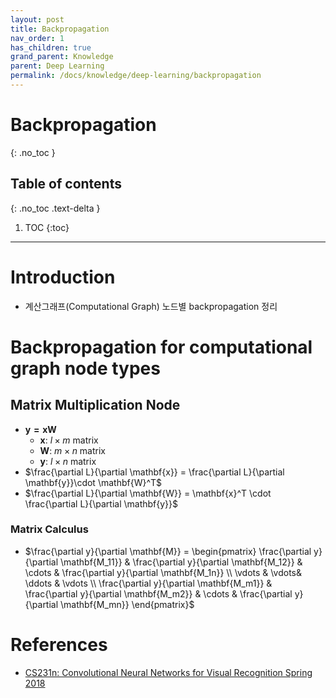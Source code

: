 ```yaml
---
layout: post
title: Backpropagation
nav_order: 1
has_children: true
grand_parent: Knowledge
parent: Deep Learning
permalink: /docs/knowledge/deep-learning/backpropagation
---
```


# Backpropagation
{: .no_toc }

## Table of contents
{: .no_toc .text-delta }

1. TOC
{:toc}

---

# Introduction
* 계산그래프(Computational Graph) 노드별 backpropagation 정리

# Backpropagation for computational graph node types

## Matrix Multiplication Node
- $\mathbf{y=xW}$
  - $\mathbf{x}$: $l \times m$ matrix
  - $\mathbf{W}$: $m \times n$ matrix
  - $\mathbf{y}$: $l \times n$ matrix 
- $\frac{\partial L}{\partial \mathbf{x}} = \frac{\partial L}{\partial \mathbf{y}}\cdot \mathbf{W}^T$
- $\frac{\partial L}{\partial \mathbf{W}} = \mathbf{x}^T \cdot \frac{\partial L}{\partial \mathbf{y}}$

### Matrix Calculus
- $\frac{\partial y}{\partial \mathbf{M}} = \begin{pmatrix}
 \frac{\partial y}{\partial \mathbf{M_11}} & \frac{\partial y}{\partial \mathbf{M_12}} & \cdots & \frac{\partial y}{\partial \mathbf{M_1n}} \\
 \vdots  & \vdots& \ddots & \vdots \\
 \frac{\partial y}{\partial \mathbf{M_m1}} & \frac{\partial y}{\partial \mathbf{M_m2}} & \cdots & \frac{\partial y}{\partial \mathbf{M_mn}}    
 \end{pmatrix}$

# References
- [CS231n: Convolutional Neural Networks for Visual Recognition Spring 2018](http://cs231n.stanford.edu/2018/)
